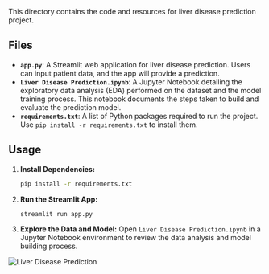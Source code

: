 This directory contains the code and resources for liver disease prediction project.




## Files

*   **`app.py`**: A Streamlit web application for liver disease prediction.  Users can input patient data, and the app will provide a prediction.
*   **`Liver Disease Prediction.ipynb`**: A Jupyter Notebook detailing the exploratory data analysis (EDA) performed on the dataset and the model training process.  This notebook documents the steps taken to build and evaluate the prediction model.
*   **`requirements.txt`**: A list of Python packages required to run the project. Use `pip install -r requirements.txt` to install them.

## Usage

1.  **Install Dependencies:**
    ```bash
    pip install -r requirements.txt
    ```
2.  **Run the Streamlit App:**
    ```bash
    streamlit run app.py
    ```
3.  **Explore the Data and Model:** Open `Liver Disease Prediction.ipynb` in a Jupyter Notebook environment to review the data analysis and model building process.

![Liver Disease Prediction](https://github.com/user-attachments/assets/e06d715c-9d3b-424d-ada8-214f8def6030)
